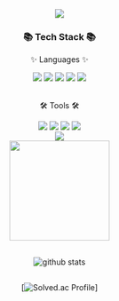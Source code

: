 <div align="center">
  <img src="https://capsule-render.vercel.app/api?type=waving&color=auto&height=200&section=header&text=KwangHo%20Github!&fontSize=90&fontColor=ffffff&fontAlignY=40" />
</div>
 
<div align="center">
  <h3>📚 Tech Stack 📚</h3>
  <p>✨ Languages ✨</p>
</div>

<div align="center">
  <img src="https://img.shields.io/badge/Java-007396?style=flat&logo=Conda-Forge&logoColor=white" />
  <img src="https://img.shields.io/badge/Spring-6DB33F?style=flat&logo=Spring&logoColor=white" />
  <img src="https://img.shields.io/badge/Python-3776AB?style=flat&logo=Python&logoColor=white"/>
  <img src="https://img.shields.io/badge/MySQL-4479A1?style=flat&logo=MySQL&logoColor=white"/>
  <img src="https://img.shields.io/badge/MariaDB-003545?style=flat&logo=MariaDB&logoColor=white"/>
  <!-- <img src="https://img.shields.io/badge/아이콘내용-바탕색?style=flat&logo=로고이름&logoColor=white"/> -->
</div>
<br>
<div align="center">
  <p>🛠 Tools 🛠</p>
</div>

<div align="center">
  <img src="https://img.shields.io/badge/IntelliJ%20IDEA-000000?style=flat&logo=IntelliJ%20IDEA&logoColor=white"/>
  <img src="https://img.shields.io/badge/Eclipse%20IDE-2C2255?style=flat&logo=Eclipse%20IDE&logoColor=white"/>
  <img src="https://img.shields.io/badge/PyCharm-6DB33F?style=flat&logo=PyCharm&logoColor=white"/>
  <img src="https://img.shields.io/badge/DataGrip-7952B3?style=flat&logo=DataGrip&logoColor=white"/>
  <br>
  <img src="https://img.shields.io/badge/phpMyAdmin-6C78AF?style=flat&logo=phpMyAdmin&logoColor=white"/>
</div>

<div align="center">
  <img height="180em" src="https://github-readme-stats-eight-theta.vercel.app/api/top-langs/?username=skh990427&layout=compact&langs_count=8&theme=radical"/>
</div>

##

<div align="center">
  
  ![github stats](https://github-readme-stats-eight-theta.vercel.app/api?username=skh990427&theme=tokyonight&show_icons=true&hide_border=true)
</div>

##

<div align="center">
  
  [![Solved.ac Profile](http://mazassumnida.wtf/api/v2/generate_badge?boj=skh990427)]
</div>
